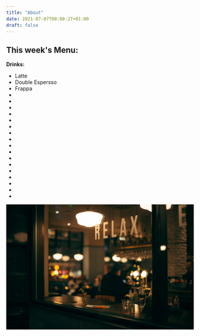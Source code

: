 ```yaml
---
title: "About"
date: 2021-07-07T00:08:27+01:00
draft: false
---
```


## This week's Menu:

**Drinks:**

- Latte
- Double Espersso
- Frappa
- 
-
-
-
-
-
-
-
-
-
-
-
-
-
-
- 
- 


![coffee](clem-onojeghuo-zlABb6Gke24-unsplash.jpg)


